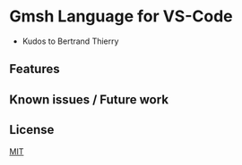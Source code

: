 # Gmsh Language for VS-Code
- Kudos to Bertrand Thierry

## Features
<!---
- Color syntaxing for GMSH `.geo` file
- Automate indent
--->

## Known issues / Future work
<!---
- No autocompletion
- No "go to definition"
- Probably missing some keywords
- Lots of other stuff
--->
## License

[MIT](https://opensource.org/licenses/MIT)